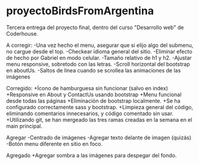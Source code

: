 # proyectoBirdsFromArgentina
Tercera entrega del proyecto final, dentro del curso "Desarrollo web" de Coderhouse.

A corregir: 
-Una vez hecho el menu, asegurar que si elijo algo del submenu, no cargue desde el top.
-Checkear idioma general del sitio.
-Eliminar efecto de hecho por Gabriel en modo celular.
-Tamaño relativo de h1 y h2.
-Ajustar menu responsive, sobretodo con las letras.
-Scroll horizontal del bootstrap en aboutUs.
-Saltos de linea cuando se scrollea las animaciones de las imágenes

Corregido: 
+Ícono de hamburguesa sin funcionar (salvo en index)
+Responsive en About y ContactUs usando bootstrap
+Menu funcional desde todas las páginas
+Eliminación de bootstrap localmente.
+Se ha configurado correctamente sass y bootstrap.
+Limpieza general del código, eliminando comentarios innecesarios, y código comentado sin usar.
+Utilizando git, se han mergeado las tres ramas creadas en la semana en el main principal.

Agregar
-Centrado de imágenes
-Agregar texto delante de imagen (quizás)
-Botón menu diferente en sitio en foco.	

Agregado
+Agregar sombra a las imágenes para despegar del fondo.

